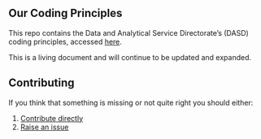 ## Our Coding Principles

This repo contains the Data and Analytical Service Directorate’s (DASD) coding principles, accessed [here](https://moj-analytical-services.github.io/our-coding-standards/).

This is a living document and will continue to be updated and expanded.

## Contributing

If you think that something is missing or not quite right you should either:
1. [Contribute directly](https://moj-analytical-services.github.io/our-coding-standards/collaborate.html#versioncontrol)
2. [Raise an issue](https://github.com/moj-analytical-services/our-coding-standards/issues)

